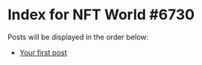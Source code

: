 # Index for NFT World #6730
Posts will be displayed in the order below:

- [Your first post](./001-first.md)

